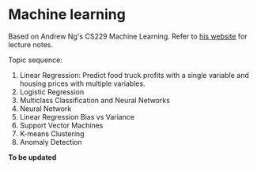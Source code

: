 Machine learning
================

Based on Andrew Ng's CS229 Machine Learning. Refer to [his website](http://cs229.stanford.edu/) for lecture notes.

Topic sequence:
1) Linear Regression: Predict food truck profits with a single variable and housing prices with multiple variables.
2) Logistic Regression
3) Multiclass Classification and Neural Networks
4) Neural Network
5) Linear Regression Bias vs Variance
6) Support Vector Machines
7) K-means Clustering
8) Anomaly Detection

**To be updated**
